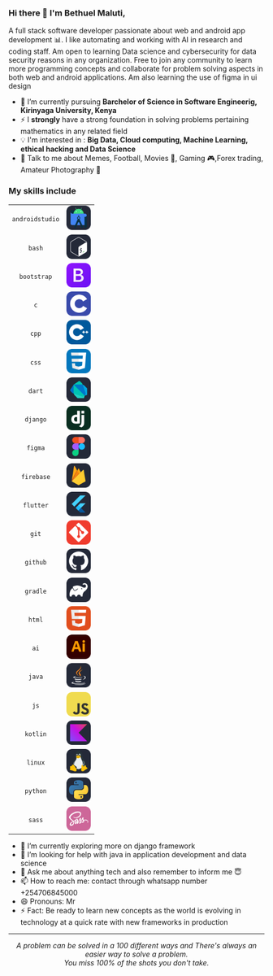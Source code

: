 

### Hi there 👋 I'm Bethuel Maluti,

A full stack software developer passionate about web and android app development :bar_chart:. I like automating and working with AI in research and coding staff. Am open to learning Data science and cybersecurity for data security reasons in any organization. Free to join any community to learn more programming concepts and collaborate for problem solving aspects in both web and android applications. Am also learning the use of figma in ui design

- 🌱 I’m currently pursuing **Barchelor of Science in Software Engineerig, Kirinyaga University, Kenya**
- ⚡ I **strongly** have a strong foundation in solving problems pertaining mathematics in any related field
- :bulb: I'm interested in : **Big Data, Cloud computing, Machine Learning, ethical hacking and Data Science**
- 💬 Talk to me about Memes, Football, Movies 🎥, Gaming 🎮,Forex trading, Amateur Photography 📸

### My skills include
|                    |                                                     |
| :----------------: | :---------------------------------------------------:
|  `androidstudio`   | <img src="icons/AndroidStudio-Dark.svg" width="48"> |
|       `bash`       |     <img src="icons/Bash-Dark.svg" width="48">      |
|    `bootstrap`     |     <img src="icons/Bootstrap.svg" width="48">      |
|        `c`         |         <img src="icons/C.svg" width="48">          |
|       `cpp`        |        <img src="icons/CPP.svg" width="48">         |
|       `css`        |        <img src="icons/CSS.svg" width="48">         |
|       `dart`       |     <img src="icons/Dart-Dark.svg" width="48">      |
|      `django`      |       <img src="icons/Django.svg" width="48">       |
|      `figma`       |     <img src="./icons/Figma-Dark.svg" width="48">     |
|     `firebase`     |   <img src="icons/Firebase-Dark.svg" width="48">    |
|     `flutter`      |    <img src="icons/Flutter-Dark.svg" width="48">    |
|       `git`        |        <img src="icons/Git.svg" width="48">         |
|      `github`      |    <img src="icons/Github-Dark.svg" width="48">     |
|      `gradle`      |    <img src="icons/Gradle-Dark.svg" width="48">     |
|       `html`       |        <img src="icons/HTML.svg" width="48">        |
|        `ai`        |    <img src="icons/Illustrator.svg" width="48">     |      |
|       `java`       |     <img src="icons/Java-Dark.svg" width="48">      |
|        `js`        |     <img src="icons/JavaScript.svg" width="48">     |
|      `kotlin`      |    <img src="icons/Kotlin-Dark.svg" width="48">     |
|      `linux`       |     <img src="icons/Linux-Dark.svg" width="48">     |
|        `python`        |    <img src="icons/Python-Dark.svg" width="48">     |
|       `sass`       |        <img src="icons/Sass.svg" width="48">        |




- 🌱 I’m currently exploring more on django framework
- 🤔 I’m looking for help with java in application development and data science
- 💬 Ask me about anything tech and also remember to inform me 😇
- 📫 How to reach me: contact through whatsapp number +254706845000
- 😄 Pronouns: Mr
- ⚡ Fact: Be ready to learn new concepts as the world is evolving in technology at a quick rate with new frameworks in production


<hr>
<p align="center">
   <i>A problem can be solved in a 100 different ways and There's always an easier way to solve a problem.</i>
   <br>
   <i>You miss 100% of the shots you don't take.</i>
   <br>
<br>
<!--<a target="_blank" href="https://thomasgeorgethomas.com/"><img src="https://img.shields.io/badge/-WEB-FF4088?style=for-the-badge&logo=Hugo&logoColor=white"></img></a>	
<a target="_blank" href="https://www.linkedin.com/in/thomasgeorgethomas"><img src="https://img.shields.io/badge/-LinkedIn-0077B5?style=for-the-badge&logo=Linkedin&logoColor=white"></img></a>
<a target="_blank" href="mailto:thomasgeorgethomas@gmail.com"><img src="https://img.shields.io/badge/-Gmail-D14836?style=for-the-badge&logo=Gmail&logoColor=white"></img></a>
<a target="_blank" href="https://public.tableau.com/app/profile/thomas.george.thomas"><img src="https://img.shields.io/badge/-Tableau-E97627?style=for-the-badge&logo=Tableau&logoColor=white"></img></a>
<a target="_blank" href="https://medium.com/@thomas-george-thomas"><img src="https://img.shields.io/badge/-Medium-12100E?style=for-the-badge&logo=Medium&logoColor=white"></img></a>
<a target="_blank" href="https://twitter.com/Thomas_George_T"><img src="https://img.shields.io/badge/-Twitter-1DA1F2?style=for-the-badge&logo=Twitter&logoColor=white"></img></a> -->

<br>
</p>   

